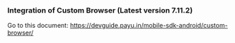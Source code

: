 
### Integration of Custom Browser (Latest version 7.11.2)

Go to this document:
https://devguide.payu.in/mobile-sdk-android/custom-browser/
